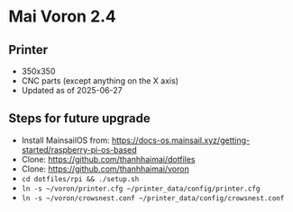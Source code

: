 # Mai Voron 2.4

## Printer
- 350x350
- CNC parts (except anything on the X axis)
- Updated as of 2025-06-27

## Steps for future upgrade
- Install MainsailOS from: https://docs-os.mainsail.xyz/getting-started/raspberry-pi-os-based
- Clone: https://github.com/thanhhaimai/dotfiles
- Clone: https://github.com/thanhhaimai/voron
- `cd dotfiles/rpi && ./setup.sh`
- `ln -s ~/voron/printer.cfg ~/printer_data/config/printer.cfg`
- `ln -s ~/voron/crowsnest.conf ~/printer_data/config/crowsnest.conf`
